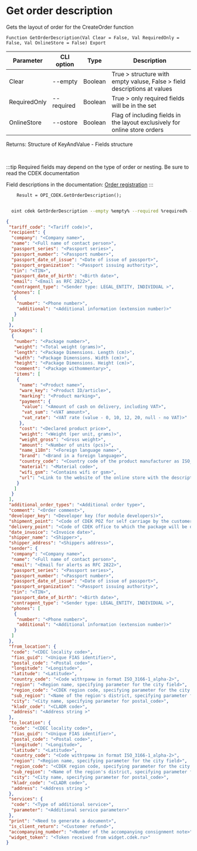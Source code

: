 ﻿---
sidebar_position: 8
---

# Get order description
 Gets the layout of order for the CreateOrder function



`Function GetOrderDescription(Val Clear = False, Val RequiredOnly = False, Val OnlineStore = False) Export`

  | Parameter | CLI option | Type | Description |
  |-|-|-|-|
  | Clear | --empty | Boolean | True > structure with empty valuse, False > field descriptions at values |
  | RequiredOnly | --required | Boolean | True > only required fields will be in the set |
  | OnlineStore | --ostore | Boolean | Flag of including fields in the layout exclusively for online store orders |

  
  Returns:  Structure of KeyAndValue - Fields structure

<br/>

:::tip
Required fields may depend on the type of order or nesting. Be sure to read the CDEK documentation

 Field descriptions in the documentation: [Order registration](https://api-docs.cdek.ru/29923926.html)
:::
<br/>


```bsl title="Code example"
    Result = OPI_CDEK.GetOrderDescription();
```



```sh title="CLI command example"
    
  oint cdek GetOrderDescription --empty %empty% --required %required% --ostore %ostore%

```

```json title="Result"
{
 "tariff_code": "<Tariff code)>",
 "recipient": {
  "company": "<Company name>",
  "name": "<Full name of contact person>",
  "passport_series": "<Passport series>",
  "passport_number": "<Passport number>",
  "passport_date_of_issue": "<Date of issue of passport>",
  "passport_organization": "<Passport issuing authority>",
  "tin": "<TIN>",
  "passport_date_of_birth": "<Birth date>",
  "email": "<Email as RFC 2822>",
  "contragent_type": "<Sender type: LEGAL_ENTITY, INDIVIDUAL >",
  "phones": [
   {
    "number": "<Phone number>",
    "additional": "<Additional information (extension number)>"
   }
  ]
 },
 "packages": [
  {
   "number": "<Package number>",
   "weight": "<Total weight (grams)>",
   "length": "<Package Dimensions. Length (cm)>",
   "width": "<Package Dimensions. Width (cm)>",
   "height": "<Package Dimensions. Height (cm)>",
   "comment": "<Package withommentary>",
   "items": [
    {
     "name": "<Product name>",
     "ware_key": "<Product ID/article>",
     "marking": "<Product marking>",
     "payment": {
      "value": "<Amount of cash on delivery, including VAT>",
      "vat_sum": "<VAT amount>",
      "vat_rate": "<VAT rate (value - 0, 10, 12, 20, null - no VAT)>"
     },
     "cost": "<Declared product price>",
     "weight": "<Weight (per unit, grams)>",
     "weight_gross": "<Gross weight>",
     "amount": "<Number of units (pcs)>",
     "name_i18n": "<Foreign language name>",
     "brand": "<Brand in a foreign language>",
     "country_code": "<Country code of the product manufacturer as ISO_3166-1_alpha-2>",
     "material": "<Material code>",
     "wifi_gsm": "<Contains wifi or gsm>",
     "url": "<Link to the website of the online store with the description of the product>"
    }
   ]
  }
 ],
 "additional_order_types": "<Additional order type>",
 "comment": "<Order comment>",
 "developer_key": "<Developer key (for module developers)>",
 "shipment_point": "<Code of CDEK POZ for self carriage by the customer>",
 "delivery_point": "<Code of CDEK office to which the package will be delivered>",
 "date_invoice": "<Invoice date>",
 "shipper_name": "<Shipper>",
 "shipper_address": "<Shippers address>",
 "sender": {
  "company": "<Company name>",
  "name": "<Full name of contact person>",
  "email": "<Email for alerts as RFC 2822>",
  "passport_series": "<Passport series>",
  "passport_number": "<Passport number>",
  "passport_date_of_issue": "<Date of issue of passport>",
  "passport_organization": "<Passport issuing authority>",
  "tin": "<TIN>",
  "passport_date_of_birth": "<Birth date>",
  "contragent_type": "<Sender type: LEGAL_ENTITY, INDIVIDUAL >",
  "phones": [
   {
    "number": "<Phone number>",
    "additional": "<Additional information (extension number)>"
   }
  ]
 },
 "from_location": {
  "code": "<CDEC locality code>",
  "fias_guid": "<Unique FIAS identifier>",
  "postal_code": "<Postal code>",
  "longitude": "<Longitude>",
  "latitude": "<Latitude>",
  "country_code": "<Code withтраны in format ISO_3166-1_alpha-2>",
  "region": "<Region name, specifying parameter for the city field>",
  "region_code": "<CDEK region code, specifying parameter for the city field>",
  "sub_region": "<Name of the region's district, specifying parameter for the region field>",
  "city": "<City name, specifying parameter for postal_code>",
  "kladr_code": "<CLADR code>",
  "address": "<Address string >"
 },
 "to_location": {
  "code": "<CDEC locality code>",
  "fias_guid": "<Unique FIAS identifier>",
  "postal_code": "<Postal code>",
  "longitude": "<Longitude>",
  "latitude": "<Latitude>",
  "country_code": "<Code withтраны in format ISO_3166-1_alpha-2>",
  "region": "<Region name, specifying parameter for the city field>",
  "region_code": "<CDEK region code, specifying parameter for the city field>",
  "sub_region": "<Name of the region's district, specifying parameter for the region field>",
  "city": "<City name, specifying parameter for postal_code>",
  "kladr_code": "<CLADR code>",
  "address": "<Address string >"
 },
 "services": {
  "code": "<Type of additional service>",
  "parameter": "<Additional service parameter>"
 },
 "print": "<Need to generate a document>",
 "is_client_return": "<Customer refund>",
 "accompanying_number": "<Number of the accompanying consignment note>",
 "widget_token": "<Token received from widget.cdek.ru>"
}
```
